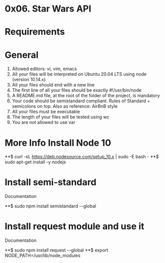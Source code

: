 0x06. Star Wars API
===================


Requirements
=============

General
=======
1. Allowed editors: vi, vim, emacs
2. All your files will be interpreted on Ubuntu 20.04 LTS using node (version 10.14.x)
3. All your files should end with a new line
4. The first line of all your files should be exactly #!/usr/bin/node
5. A README.md file, at the root of the folder of the project, is mandatory
6. Your code should be semistandard compliant. Rules of Standard + semicolons on top. Also as reference: AirBnB style
7. All your files must be executable
8. The length of your files will be tested using wc
9. You are not allowed to use var

More Info
Install Node 10
=================
**$ curl -sL https://deb.nodesource.com/setup_10.x | sudo -E bash -
**$ sudo apt-get install -y nodejs

Install semi-standard
======================
Documentation

**$ sudo npm install semistandard --global

Install request module and use it
=================================
Documentation

**$ sudo npm install request --global
**$ export NODE_PATH=/usr/lib/node_modules
